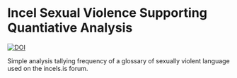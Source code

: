 # Incel Sexual Violence Supporting Quantiative Analysis

[![DOI](https://zenodo.org/badge/734807258.svg)](https://zenodo.org/doi/10.5281/zenodo.10425622)

Simple analysis tallying frequency of a glossary of sexually violent language used on the incels.is forum.

